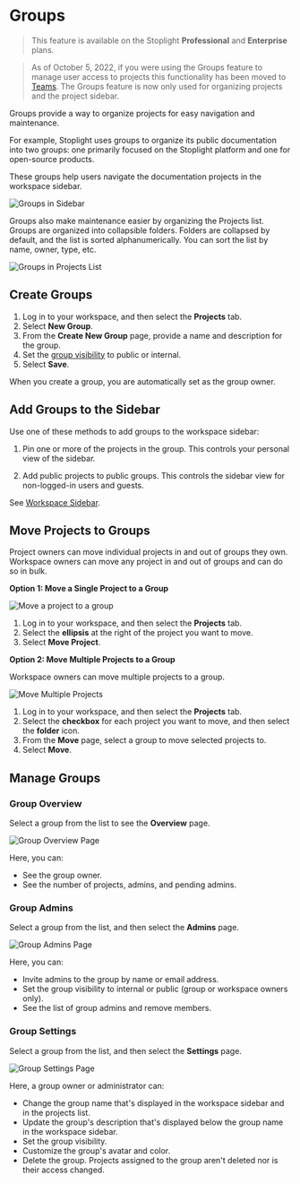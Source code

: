 # Groups

<!-- theme: info -->
> This feature is available on the Stoplight **Professional** and **Enterprise** plans.

> As of October 5, 2022, if you were using the Groups feature to manage user access to projects this functionality has been moved to [Teams](teams.md). The Groups feature is now only used for organizing projects and the project sidebar.

Groups provide a way to organize projects for easy navigation and maintenance.

For example, Stoplight uses groups to organize its public documentation into two groups: one primarily focused on the Stoplight platform and one for open-source products.

These groups help users navigate the documentation projects in the workspace sidebar.

<!-- focus: false -->
![Groups in Sidebar](https://stoplight.io/api/v1/projects/cHJqOjI/images/97tL2U4rvZc)

Groups also make maintenance easier by organizing the Projects list. Groups are organized into collapsible folders. Folders are collapsed by default, and the list is sorted alphanumerically. You can sort the list by name, owner, type, etc.

![Groups in Projects List](../assets/images/projects-list-group.png)

## Create Groups

1. Log in to your workspace, and then select the **Projects** tab.
2. Select **New Group**.
3. From the **Create New Group** page, provide a name and description for the group.
4. Set the [group visibility](o.group-access.md) to public or internal.
5. Select **Save**.

When you create a group, you are automatically set as the group owner.

## Add Groups to the Sidebar

Use one of these methods to add groups to the workspace sidebar:

1. Pin one or more of the projects in the group. This controls your personal view of the sidebar.

2. Add public projects to public groups. This controls the sidebar view for non-logged-in users and guests.

See [Workspace Sidebar](../4.-documentation/Sidebar/a.workspace-sidebar.md).

## Move Projects to Groups

Project owners can move individual projects in and out of groups they own. Workspace owners can move any project in and out of groups and can do so in bulk.

**Option 1: Move a Single Project to a Group**

![Move a project to a group](../assets/images/projects-list-options.png)

1. Log in to your workspace, and then select the **Projects** tab. 
2. Select the **ellipsis** at the right of the project you want to move.
3. Select **Move Project**.

**Option 2: Move Multiple Projects to a Group**

Workspace owners can move multiple projects to a group. 

![Move Multiple Projects](../assets/images/projects-list-bulk.png)

1. Log in to your workspace, and then select the **Projects** tab.
2. Select the **checkbox** for each project you want to move, and then select the **folder** icon.
3. From the **Move** page, select a group to move selected projects to.
4. Select **Move**.

## Manage Groups

### Group Overview

Select a group from the list to see the **Overview** page.

<!--
focus: true
-->
![Group Overview Page](../assets/images/groups-overview.png)

Here, you can:

* See the group owner.
* See the number of projects, admins, and pending admins.

### Group Admins

Select a group from the list, and then select the **Admins** page. 

<!--
focus: true
-->
![Group Admins Page](../assets/images/groups-admins-teams-callout.png)

Here, you can:

* Invite admins to the group by name or email address.
* Set the group visibility to internal or public (group or workspace owners only).
* See the list of group admins and remove members.

### Group Settings

Select a group from the list, and then select the **Settings** page.

<!--
focus: true
-->
![Group Settings Page](../assets/images/groups-settings.png)

Here, a group owner or administrator can:

* Change the group name that's displayed in the workspace sidebar and in the projects list.
* Update the group's description that's displayed below the group name in the workspace sidebar.
* Set the group visibility.
* Customize the group's avatar and color.
* Delete the group. Projects assigned to the group aren't deleted nor is their access changed.








